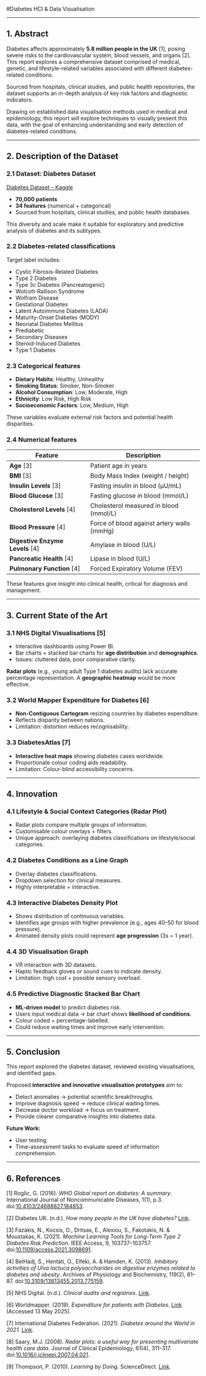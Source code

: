 #Diabetes HCI & Data Visualisation

---

## 1. Abstract  
Diabetes affects approximately **5.8 million people in the UK** [1], posing severe risks to the cardiovascular system, blood vessels, and organs [2].  
This report explores a comprehensive dataset comprised of medical, genetic, and lifestyle-related variables associated with different diabetes-related conditions.  

Sourced from hospitals, clinical studies, and public health repositories, the dataset supports an in-depth analysis of key risk factors and diagnostic indicators.  

Drawing on established data visualisation methods used in medical and epidemiology, this report will explore techniques to visually present this data, with the goal of enhancing understanding and early detection of diabetes-related conditions.  

---

## 2. Description of the Dataset  

### 2.1 Dataset: Diabetes Dataset  
[Diabetes Dataset – Kaggle](https://www.kaggle.com/datasets/ankitbatra1210/diabetes-dataset?resource=download)  

- **70,000 patients**  
- **34 features** (numerical + categorical)  
- Sourced from hospitals, clinical studies, and public health databases.  

This diversity and scale make it suitable for exploratory and predictive analysis of diabetes and its subtypes.  

### 2.2 Diabetes-related classifications  
Target label includes:  
- Cystic Fibrosis-Related Diabetes  
- Type 2 Diabetes  
- Type 3c Diabetes (Pancreatogenic)  
- Wolcott-Rallison Syndrome  
- Wolfram Disease  
- Gestational Diabetes  
- Latent Autoimmune Diabetes (LADA)  
- Maturity-Onset Diabetes (MODY)  
- Neonatal Diabetes Mellitus  
- Prediabetic  
- Secondary Diseases  
- Steroid-Induced Diabetes  
- Type 1 Diabetes  

### 2.3 Categorical features  
- **Dietary Habits**: Healthy, Unhealthy  
- **Smoking Status**: Smoker, Non-Smoker  
- **Alcohol Consumption**: Low, Moderate, High  
- **Ethnicity**: Low Risk, High Risk  
- **Socioeconomic Factors**: Low, Medium, High  

These variables evaluate external risk factors and potential health disparities.  

### 2.4 Numerical features  

| Feature                | Description |
|-------------------------|-------------|
| **Age** [3]             | Patient age in years |
| **BMI** [3]             | Body Mass Index (weight / height) |
| **Insulin Levels** [3]  | Fasting insulin in blood (µU/mL) |
| **Blood Glucose** [3]   | Fasting glucose in blood (mmol/L) |
| **Cholesterol Levels** [4] | Cholesterol measured in blood (mmol/L) |
| **Blood Pressure** [4]  | Force of blood against artery walls (mmHg) |
| **Digestive Enzyme Levels** [4] | Amylase in blood (U/L) |
| **Pancreatic Health** [4] | Lipase in blood (U/L) |
| **Pulmonary Function** [4] | Forced Expiratory Volume (FEV) |

These features give insight into clinical health, critical for diagnosis and management.  

---

## 3. Current State of the Art  

### 3.1 NHS Digital Visualisations [5]  
- Interactive dashboards using Power BI.  
- Bar charts + stacked bar charts for **age distribution** and **demographics**.  
- Issues: cluttered data, poor comparative clarity.  

**Radar plots** (e.g., young adult Type 1 diabetes audits) lack accurate percentage representation. A **geographic heatmap** would be more effective.  

### 3.2 World Mapper Expenditure for Diabetes [6]  
- **Non-Contiguous Cartogram** resizing countries by diabetes expenditure.  
- Reflects disparity between nations.  
- Limitation: distortion reduces recognisability.  

### 3.3 DiabetesAtlas [7]  
- **Interactive heat maps** showing diabetes cases worldwide.  
- Proportionate colour coding aids readability.  
- Limitation: Colour-blind accessibility concerns.  

---

## 4. Innovation  

### 4.1 Lifestyle & Social Context Categories (Radar Plot)  
- Radar plots compare multiple groups of information.  
- Customisable colour overlays + filters.  
- Unique approach: overlaying diabetes classifications on lifestyle/social categories.  

### 4.2 Diabetes Conditions as a Line Graph  
- Overlay diabetes classifications.  
- Dropdown selection for clinical measures.  
- Highly interpretable + interactive.  

### 4.3 Interactive Diabetes Density Plot  
- Shows distribution of continuous variables.  
- Identifies age groups with higher prevalence (e.g., ages 40–50 for blood pressure).  
- Animated density plots could represent **age progression** (3s = 1 year).  

### 4.4 3D Visualisation Graph  
- VR interaction with 3D datasets.  
- Haptic feedback gloves or sound cues to indicate density.  
- Limitation: high cost + possible sensory overload.  

### 4.5 Predictive Diagnostic Stacked Bar Chart  
- **ML-driven model** to predict diabetes risk.  
- Users input medical data → bar chart shows **likelihood of conditions**.  
- Colour coded + percentage-labelled.  
- Could reduce waiting times and improve early intervention.  

---

## 5. Conclusion  
This report explored the diabetes dataset, reviewed existing visualisations, and identified gaps.  

Proposed **interactive and innovative visualisation prototypes** aim to:  
- Detect anomalies → potential scientific breakthroughs.  
- Improve diagnosis speed → reduce clinical waiting times.  
- Decrease doctor workload → focus on treatment.  
- Provide clearer comparative insights into diabetes data.  

**Future Work:**  
- User testing.  
- Time-assessment tasks to evaluate speed of information comprehension.  

---

## 6. References  

[1] Roglic, G. (2016). *WHO Global report on diabetes: A summary*. International Journal of Noncommunicable Diseases, 1(1), p.3. doi:[10.4103/24688827.184853](https://doi.org/10.4103/24688827.184853).  

[2] Diabetes UK. (n.d.). *How many people in the UK have diabetes?* [Link](https://www.diabetes.org.uk/aboutus/about-the-charity/ourstrategy/statistics).  

[3] Fazakis, N., Kocsis, O., Dritsas, E., Alexiou, S., Fakotakis, N. & Moustakas, K. (2021). *Machine Learning Tools for Long-Term Type 2 Diabetes Risk Prediction*. IEEE Access, 9, 103737–103757. doi:[10.1109/access.2021.3098691](https://doi.org/10.1109/access.2021.3098691).  

[4] BelHadj, S., Hentati, O., Elfeki, A. & Hamden, K. (2013). *Inhibitory activities of Ulva lactuca polysaccharides on digestive enzymes related to diabetes and obesity*. Archives of Physiology and Biochemistry, 119(2), 81–87. doi:[10.3109/13813455.2013.775159](https://doi.org/10.3109/13813455.2013.775159).  

[5] NHS Digital. (n.d.). *Clinical audits and registries*. [Link](https://digital.nhs.uk/data-and-information/clinical-audits-and-registries).  

[6] Worldmapper. (2019). *Expenditure for patients with Diabetes*. [Link](https://worldmapper.org/maps/healthdiabetesexpenditure-2017/) (Accessed 13 May 2025).  

[7] International Diabetes Federation. (2021). *Diabetes around the World in 2021*. [Link](https://diabetesatlas.org/).  

[8] Saary, M.J. (2008). *Radar plots: a useful way for presenting multivariate health care data*. Journal of Clinical Epidemiology, 61(4), 311–317. doi:[10.1016/j.jclinepi.2007.04.021](https://doi.org/10.1016/j.jclinepi.2007.04.021).  

[9] Thompson, P. (2010). *Learning by Doing*. ScienceDirect. [Link](https://www.sciencedirect.com/science/article/abs/pii/S0169721810010105).  

